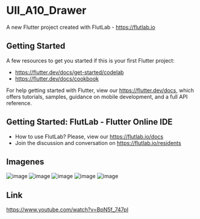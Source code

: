 # UII_A10_Drawer

A new Flutter project created with FlutLab - https://flutlab.io

## Getting Started

A few resources to get you started if this is your first Flutter project:

- https://flutter.dev/docs/get-started/codelab
- https://flutter.dev/docs/cookbook

For help getting started with Flutter, view our
https://flutter.dev/docs, which offers tutorials,
samples, guidance on mobile development, and a full API reference.

## Getting Started: FlutLab - Flutter Online IDE

- How to use FlutLab? Please, view our https://flutlab.io/docs
- Join the discussion and conversation on https://flutlab.io/residents

## Imagenes
![image](https://github.com/hernandez5i/UII_A10_Drawer/assets/144732360/0e0a58bc-4eea-45ea-af79-ae259ad9257f)
![image](https://github.com/hernandez5i/UII_A10_Drawer/assets/144732360/071e9cd6-aecf-4ada-b0e2-b632cc0638d6)
![image](https://github.com/hernandez5i/UII_A10_Drawer/assets/144732360/52ba6860-3dfa-4c4d-8e51-145d1eed9aaa)
![image](https://github.com/hernandez5i/UII_A10_Drawer/assets/144732360/1bc3e19f-22ce-445d-ac8b-b0534526d9db)
![image](https://github.com/hernandez5i/UII_A10_Drawer/assets/144732360/4e951155-e70c-41fa-bf07-34a800710982)

## Link
https://www.youtube.com/watch?v=BpN5f_747pI
